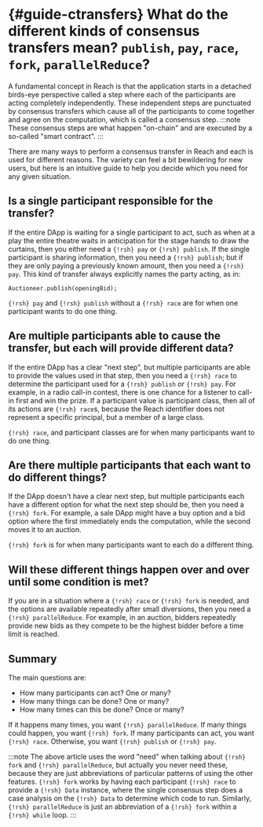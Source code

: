 


# {#guide-ctransfers} What do the different kinds of consensus transfers mean? `publish`, `pay`, `race`, `fork`, `parallelReduce`?

A fundamental concept in Reach is that the application starts in a detached birds-eye perspective called a step where each of the participants are acting completely independently.
These independent steps are punctuated by consensus transfers which cause all of the participants to come together and agree on the computation, which is called a consensus step.
:::note
These consensus steps are what happen "on-chain" and are executed by a so-called "smart contract".
:::


There are many ways to perform a consensus transfer in Reach and each is used for different reasons.
The variety can feel a bit bewildering for new users, but here is an intuitive guide to help you decide which you need for any given situation.

## Is a single participant responsible for the transfer?

If the entire DApp is waiting for a single participant to act, such as when at a play the entire theatre waits in anticipation for the stage hands to draw the curtains, then you either need a `{!rsh} pay` or `{!rsh} publish`.
If the single participant is sharing information, then you need a `{!rsh} publish`;
but if they are only paying a previously known amount, then you need a `{!rsh} pay`.
This kind of transfer always explicitly names the party acting, as in:
```reach
Auctioneer.publish(openingBid);
```


`{!rsh} pay` and `{!rsh} publish` without a `{!rsh} race` are for when one participant wants to do one thing.

## Are multiple participants able to cause the transfer, but each will provide different data?

If the entire DApp has a clear "next step", but multiple participants are able to provide the values used in that step, then you need a `{!rsh} race` to determine the participant used for a `{!rsh} publish` or `{!rsh} pay`.
For example, in a radio call-in contest, there is one chance for a listener to call-in first and win the prize.
If a participant value is participant class, then all of its actions are `{!rsh} race`s, because the Reach identifier does not represent a specific principal, but a member of a large class.

`{!rsh} race`, and participant classes are for when many participants want to do one thing.

## Are there multiple participants that each want to do different things?

If the DApp doesn't have a clear next step, but multiple participants each have a different option for what the next step should be, then you need a `{!rsh} fork`.
For example, a sale DApp might have a buy option and a bid option where the first immediately ends the computation, while the second moves it to an auction.

`{!rsh} fork` is for when many participants want to each do a different thing.

## Will these different things happen over and over until some condition is met?

If you are in a situation where a `{!rsh} race` or `{!rsh} fork` is needed, and the options are available repeatedly after small diversions, then you need a `{!rsh} parallelReduce`.
For example, in an auction, bidders repeatedly provide new bids as they compete to be the highest bidder before a time limit is reached.

## Summary

The main questions are:
+ How many participants can act? One or many?
+ How many things can be done? One or many?
+ How many times can this be done? Once or many?


If it happens many times, you want `{!rsh} parallelReduce`.
If many things could happen, you want `{!rsh} fork`.
If many participants can act, you want `{!rsh} race`.
Otherwise, you want `{!rsh} publish` or `{!rsh} pay`.

:::note
The above article uses the word "need" when talking about `{!rsh} fork` and `{!rsh} parallelReduce`, but actually you never need these, because they are just abbreviations of particular patterns of using the other features.
`{!rsh} fork` works by having each participant `{!rsh} race` to provide a `{!rsh} Data` instance, where the single consensus step does a case analysis on the `{!rsh} Data` to determine which code to run.
Similarly, `{!rsh} parallelReduce` is just an abbreviation of a `{!rsh} fork` within a `{!rsh} while` loop.
:::

